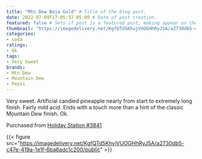 ```yaml
---
title: "Mtn Dew Baja Gold" # Title of the blog post.
date: 2022-07-09T17:05:37-05:00 # Date of post creation.
featured: false # Sets if post is a featured post, making appear on the home page side bar.
thumbnail: "https://imagedelivery.net/KgfQTd5KhvjVUOGHhRyJ5A/a2730db5-c47e-419a-1e1f-6ba6adc1c200/thumb"
categories:
- soda
ratings:
- Ok
tags:
- Very Sweet
brands:
- Mtn Dew
- Mountain Dew
- Pepsi
---
```


Very sweet. Artificial candied pineapple nearly from start to extremely long finish. Fairly mild acid. Ends with a touch more than a hint of the classic Mountain Dew finish. Ok.

Purchased from [Holiday Station #3841](https://www.holidaystationstores.com/Locations/Detail?storeNumber=3841)

{{< figure src="https://imagedelivery.net/KgfQTd5KhvjVUOGHhRyJ5A/a2730db5-c47e-419a-1e1f-6ba6adc1c200/public" >}}

